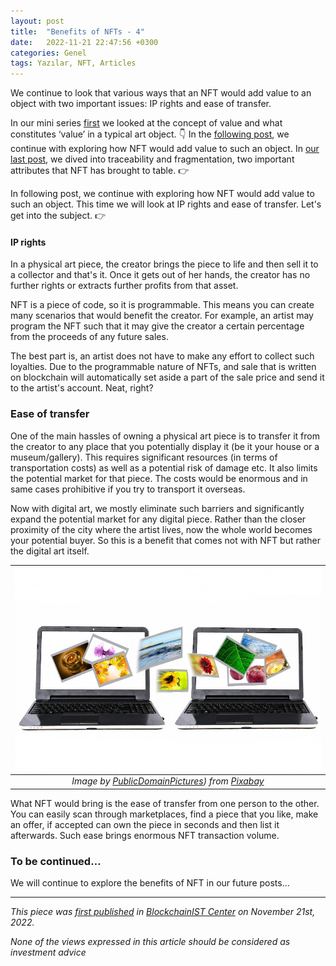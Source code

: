```yaml
---
layout: post
title:  "Benefits of NFTs - 4"
date:   2022-11-21 22:47:56 +0300
categories: Genel
tags: Yazılar, NFT, Articles
---
```


We continue to look that various ways that an NFT would add value to an object with two important issues: IP rights and ease of transfer. 

In our mini series [first](genel/2022/08/19/what-are-the-benefits-of-NFTs.html) we looked at the concept of value and what constitutes ‘value’ in a typical art object. 👇 In the [following post](/genel/2022/09/25/what-are-the-benefits-of-NFTs-II.html), we continue with exploring how NFT would add value to such an object. In [our last post](/genel/2022/10/24/what-are-the-benefits-of-NFTs-3.html), we dived into traceability and fragmentation, two important attributes that NFT has brought to table. 👉

In following post, we continue with exploring how NFT would add value to such an object. This time we will look at IP rights and ease of transfer. Let's get into the subject.  👉


#### IP rights 
In a physical art piece, the creator brings the piece to life and then sell it to a collector and that's it. Once it gets out of her hands, the creator has no further rights or extracts further profits from that asset.

NFT is a piece of code, so it is programmable. This means you can create many scenarios that would benefit the creator. For example, an artist may program the NFT such that it may give the creator a certain percentage from the proceeds of any future sales.

The best part is, an artist does not have to make any effort to collect such loyalties. Due to the programmable nature of NFTs, and sale that is written on blockchain will automatically set aside a part of the sale price and send it to the artist's account. Neat, right?

### Ease of transfer
One of the main hassles of owning a physical art piece is to transfer it from the creator to any place that you potentially display it (be it your house or a museum/gallery). This requires significant resources (in terms of transportation costs) as well as a potential risk of damage etc. It also limits the potential market for that piece. The costs would be enormous and in same cases prohibitive if you try to transport it overseas.

Now with digital art, we mostly eliminate such barriers and significantly expand the potential market for any digital piece. Rather than the closer proximity of the city where the artist lives, now the whole world becomes your potential buyer. So this is a benefit that comes not with NFT but rather the digital art itself.

| ![photos](/assets/photos-315170_800.jpg)|
|:--:| 
| *Image by [PublicDomainPictures](https://pixabay.com/users/publicdomainpictures-14/)) from [Pixabay](https://pixabay.com/)*|

What NFT would bring is the ease of transfer from one person to the other. You can easily scan through marketplaces, find a piece that you like, make an offer, if accepted can own the piece in seconds and then list it afterwards. Such ease brings enormous NFT transaction volume. 

### To be continued…
We will continue to explore the benefits of NFT in our future posts... 

---
*This piece was [first published]() in [BlockchainIST Center](https://medium.com/blockchainist-center) on November 21st, 2022.*

*None of the views expressed in this article should be considered as investment advice*
